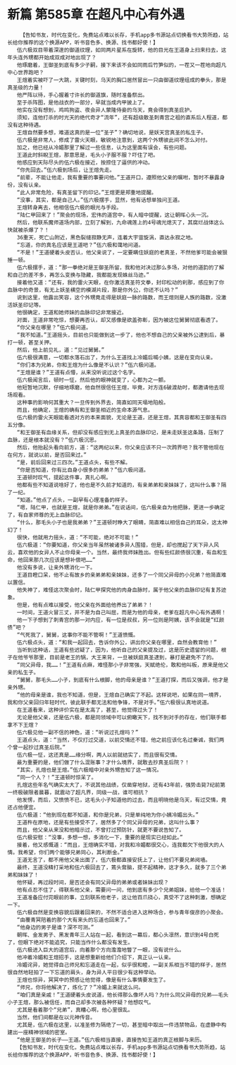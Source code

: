 # 新篇 第585章 在超凡中心有外遇
        【告知书友，时代在变化，免费站点难以长存，手机app多书源站点切换看书大势所趋，站长给你推荐的这个换源APP，听书音色多、换源、找书都好使！】
       伍六极双目带着深邃的御道纹理，如同两片星系在旋转，他的目光在王道身上扫来扫去，这年头连外甥都开始成双成对地出现了？
       他琢磨着，王御圣到底有多少子嗣，接下来该不会如同雨后竹笋似的，一茬又一茬地向超凡中心世界跑吧？
       王煊着实被吓了一大跳，关键时刻，乌天的胸口居然冒出一只由御道纹理组成的拳头，那是真圣级的力量！
       他严阵以待，手心握着寸许长的御道旗，随时准备祭出。
       至于杀阵图，是他战衣的一部分，早就当成内甲披上了。
       他实在没有想到，鸡鸣狗盗、夜会异人蒙隆侍妾的乌天，竟会得到真圣庇护。
       须知，连他打杀的时光天的绝代奇才“流年”，还有超级散圣刺青宫之祖的直系后人程道，都没有这种待遇。
       王煊自然要多想，难道这真的是一位“圣子”？确切地说，是妖天宫真圣的私生子。
       伍六极是非常人，修成了雷火天眼，敏锐地注意到，这两个外甥彼此间不怎么对付。
       加之，他已经从冷媚那里了解过一些信息，认为这里面有误会，有些问题。
       王道此时斜睨王煊，那意思是，毛头小子服不服？吓住了吧。
       他感应到天际尽头的伍六极在接近，按捺住了逼供的冲动。
       “你先回去。”伍六极到场后，让王煊先走。
       “前辈，不能让他走，我有重要的事要问他。”王道开口，遵照他父亲的嘱咐，暂时不暴露身份，没有认亲。
       “此人非常危险，有真圣留下的印记。”王煊更是郑重地提醒。
       “没事，其实，都是自己人。”伍六极摆手，显然，他有话想单独问王道。
       王煊转身离去，他相信伍六极的眼光与手段。
       “陆仁甲回来了！”聚会的现场，宏伟的道宫中，有人暗中提醒，这让朝晖心头一沉。
       然后，他联系魔师道场内部，立刻了解到，九命魂莲上的4号魂光熄灭了，其腐烂战体这么快就被杀爆了？！
       36重天，死亡山附近，黑色裂缝寂静无声，连着大宇宙旋涡，直达永寂之地。
       “忘道，你的真名应该是王道吧？”伍六极和蔼地问道。
       “不是！”王道硬着头皮否认，他父亲说了，一定要瞒住妖庭的老真圣，不然他爹可能会被狠捶一顿。
       伍六极摆手，道：“那一拳绝对是王御圣所留，我和他对决过那么多场，对他的道韵的了解和自己的差不多，再怎么变换与隐藏，我都能发现蛛丝马迹。”
       接着他又道：“还有，我的雷火天眼，在你激活真圣符文拳，封印松动的刹那，感应到了你血脉中的奇景，有无上妖圣横空的模湖片段，那是你外公，你还不认吗？”
       说到这里，他露出笑容，这个外甥竟走得是妖庭一脉的路数，而王煊则是人族的路数，没激活妖圣印记等。
       他很确定，王道和她师妹的血脉印记非常接近。
       对面，王道非常吃惊，想要再否认，却又感像是欲盖弥彰，因为被这位舅舅彻底看透了。
       “你父亲在哪里？”伍六极问道。
       “我不知道。”王道摇头，目前也只能做到这一步了，他也不想自己的父亲被外公逮到后，暴打一顿，甚至关押。
       然后，他上前见礼，道：“见过舅舅。”
       伍六极很满意，一切都水落石出了，为什么王道找上冷媚后喊小姨，这是在变向认亲。
       “你们本为兄弟，你和王煊为什么像是不认识？”伍六极问道。
       “王煊是谁？”王道有点懵，从来没听说过这个名字。
       伍六极闻言后，顿时一怔，然后他的眼神就变了，心都为之一颤。
       他短暂地沉默，仔细地琢磨，他自然很信任王煊，毕竟，对方连6破渡劫时，都邀请他去现场观看。
       这种事的影响何其重大？一旦传到外界去，简直如同天塌地陷般。
       而且，他确定，王煊的确有和王御圣相近的生命本源气息。
       伍六极的雷火天眼能看透对方的本来面貌，无论是王道，还是王煊，其真容都和王御圣有四五分像。
       “和王御圣有血缘关系，但却没有感应到无上真圣的血脉印记，是未走妖圣这条路，压制了血脉，还是根本就没有？”伍六极沉思。
       然后，他抬起头看向前方，道：“这两纪以来，你父亲应该不只一次跨界吧？我不管他现在在何方，就说以前，是否回来过。”
       “是，前后回来过三四次。”王道点头，有些不解。
       “你是否知道，你有比自身小很多的弟弟？”伍六极问道。
       王道顿时叹气，提起这件事，真扎心啊。
       他都有些不知道说啥好了，他也是不久前才知道的，有亲弟弟和亲妹妹了，这叫什么事？隔了一纪。
       “知道。”他点了点头，一副早有心理准备的样子。
       “嗯，陆仁甲，也就是王煊，就是你弟弟。”在说话间，伍六极亲自为他把脉，更进一步确定了，有自家师尊的无上血脉印记。
       “什么，那毛头小子也是我弟弟？”王道顿时睁大了眼睛，简直难以相信自己的耳朵，这太神幻了！
       很快，他就用力摇头，道：“不可能，绝对不可能！”
       伍六极道：“你要知道，你父亲当年虽然被诸多异人围猎，但是，却也搅起了天下异人风云，喜欢他的女异人不止你母亲一个。当然，最终我师妹胜出。但有些红颜债很沉重，有血和生命，他回来那几次应该是想补偿吧……”
       他没有多说，让亲外甥消化一下。
       王道目瞪口呆，他不止有故乡的亲弟弟和亲妹妹，还多了一个同父异母的小兄弟？他简直难以置信。
       他失神了，难怪这次聚会时，陆仁甲探究他的肉身血脉时，属于他父亲的血脉印记有复苏迹象。
       但是，他有点难以接受，他父亲在外面给他养出了弟弟？！
       一时间，王道火冒三丈，并不是为自己叫屈，而是为他的母亲，老爹在超凡中心有外遇啊！
       他一下子想到了刺青宫的那一对内应，有一位是叔叔，另一位则是阿姨，该不会就是“红颜债”吧？
       “气死我了，舅舅，这事你不能不管啊！”王道愤慨。
       伍六极点头，道：“和我一起回去，告诉你外公，讲出你父亲在哪里，自然会教育他！”
       当听到这种话，王道有些迟疑了，因为，他听自己的父亲提及过，这是历史遗留的问题，根子在他爷爷那里，目前是老王的锅，大王来背，一旦被妖庭真圣逮到，暴打是避免不了的。
       “同父异母，我……！”王道有点麻，难怪那小子非常强，天赋绝伦，敢和他叫板，原来是他父亲的私生子。
       “舅舅，那毛头……小子，到底有什么根脚，他的母亲是谁？”王道打探，而后又强调，他才是亲外甥。
       “他的母亲是谁，我也不知道，但是，王煊自己确实了不起。这样说吧，如果在同一境界，我和你父亲回归年轻时代，彼此联手都无法和他争锋，不是对手。”伍六极很认真地说道。
       在王道看来，这种评价实在是太高了，甚至，他觉得过头了！
       无论是他父亲，还是伍六极，都是同领域中可以俯瞰天下，找不到对手的存在，他们联手都拿不下王煊？
       伍六极见他一副不信的神色，道：“听说过孔煊吗？”
       王道点头，道：“当然，不仅打过交道，以前交情还不错，他之前应该化名过秦诚，我们两个曾一起抄过真圣后院。”
       伍六极一怔，这还真是……缘分啊，两人以前就结实了，而且很有交情。
       最为重要的是，他们做了什么混账事？才什么境界，就敢去抄真圣后院？！
       “其实，孔煊也是王煊。”伍六极暗中对亲外甥告知了这一情况。
       “同一个人？！”王道顿时惊呆了。
       孔煊这些年名气确实太大了，不说其他战绩，仅凿穿地狱，还有43年前，强势击毙7纪前第一终极破限者晨暮，就震动了超凡界，同级一战，谁可相抗？
       他发愣，而后，又愤愤不已，这毛头小子知道他的过去，而且明晓他是乌天，有过交情，竟还占他便宜。
       伍六极道：“他到现在都不知道，和你是兄弟，只是单纯地为你小姨冷媚出头。”
       王道杵在原地，还是有些接受不了，居然多了个同父异母的兄弟，这叫什么事？
       而且，他父亲从来没和他暗示过，不曾打过预防针，就更不要说告知了。
       伍六极安慰：“没事，多想一想，多消化一下，重要的是现实已经如此。”
       接着，他又感慨道：“而且，王煊确实不错，对我和冷媚都很交心，连我都欠下他很大的人情。我希望，你们两个能够兄弟同心，其利断金。”
       王道无言了，都不用他父亲出面了，伍六极都直接安抚上了，让他们不要兄弟阋墙。
       最终，王道没精打采地和伍六极回去了，蔫头耷脑，提不起精神，这才多久，就多了三个弟弟和妹妹了！
       他怀疑，再过段时间，是否还会有同父异母的弟弟或者妹妹出现？
       他有点忍不住了，得联系他父亲，需要问一问，他到底有多少个兄弟姐妹，给他一个准话！
       王道准备应付完眼前的事，立刻联系他老子，这让他百爪挠心，真受不了这种刺激，想确定一下。
       伍六极自然是变换容貌后跟着回来的，不然不适合进入这种场合，参与青年俊彦的小聚会。
       “由覆青冥陪着的那个大有来头的忘道也回来了。”
       “他身边的男子是谁？深不可测。”
       朝晖、金发男子、黑发青年三人站在一起，看到这一幕后，都心头凛然，意识到4号白死了，但眼下绝对不能追究，只能当作什么都没有发生。
       伍六极进入巨大的道宫后，向着那个方向澹澹地瞥了一眼，没有说什么。
       他冲着冷媚和王煊招手，这是想重新给他们介绍下，真正认一认亲。
       冷媚诧异，她觉得自己师兄和忘道走在一起，似乎很和睦，一副关系相当不错的样子，居然很自然地轻拍了一下忘道的肩头，身为异人平日很少有这种举动。
       王煊也惊异，冥冥中的预感让他觉得，像是有什么事情要发生了。
       “师兄，你将他解决了，炼化了？”冷媚上来就这么问。
       “咱们真是亲戚！”王道硬着头皮说道，他长得那么像坏人吗？为什么同父异母的兄弟——毛头小子王煊，那么被信任，而自己却多次被各种怀疑？他想叹气。
       尤其是看着那个“兄弟”，真糟心啊，他心里很乱。
       当然，他们间都是在以元神传音。
       尤其是，伍六极在这里，以准圣修为隔绝了一切，甚至暗中取出一件违禁物品，在虚静中构建出一座精神领域的密室。
       “他是王御圣的长子——王道。”伍六极相当直接，直接告知王道的真正根脚与来历。
       【告知书友，时代在变化，免费站点难以长存，手机app多书源站点切换看书大势所趋，站长给你推荐的这个换源APP，听书音色多、换源、找书都好使！】
